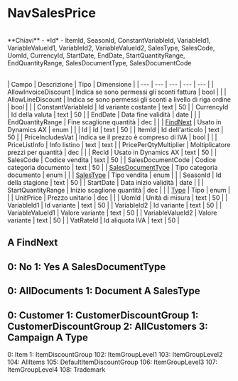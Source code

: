 # NavSalesPrice

<br>
**Chiavi**
- *Id*
- ItemId, SeasonId, ConstantVariableId, VariableId1, VariableValueId1, VariableId2, VariableValueId2, SalesType, SalesCode, UomId, CurrencyId, StartDate, EndDate, StartQuantityRange, EndQuantityRange, SalesDocumentType, SalesDocumentCode
<br><br>

| Campo | Descrizione | Tipo | Dimensione | 
| --- | --- | --- | --- | --- |
| AllowInvoiceDiscount | Indica se sono permessi gli sconti fattura | bool |  |
| AllowLineDiscount | Indica se sono permessi gli sconti a livello di riga ordine | bool |  |
| ConstantVariableId | Id variante costante | text | 50 |
| CurrencyId | Id della valuta | text | 50 |
| EndDate | Data fine validità | date |  |
| EndQuantityRange | Fine scaglione quantità | dec |  |
| [FindNext](#FindNext) | Usato in Dynamics AX | enum |  |
| Id | Id | text | 50 |
| ItemId | Id dell'articolo | text | 50 |
| PriceIncludesVat | Indica se il prezzo è compreso di IVA | bool |  |
| PriceListInfo | Info listino | text | text |
| PricePerQtyMultiplier | Moltiplicatore prezzi per quantità | dec |  |
| RecId | Usato in Dynamics AX | text | 50 |
| SalesCode | Codice vendita | text | 50 |
| SalesDocumentCode | Codice categoria documento | text | 50 |
| [SalesDocumentType](#SalesDocumentType) | Tipo categoria documento | enum |  |
| [SalesType](#SalesType) | Tipo vendita | enum |  |
| SeasonId | Id della stagione | text | 50 |
| StartDate | Data inizio validità | date |  |
| StartQuantityRange | Inizio scaglione quantità | dec |  |
| [Type](#Type) | Tipo | enum |  |
| UnitPrice | Prezzo unitario | dec |  |
| UomId | Unità di misura | text | 50 |
| VariableId1 | Id variante | text | 50 |
| VariableId2 | Id variante | text | 50 |
| VariableValueId1 | Valore variante | text | 50 |
| VariableValueId2 | Valore variante | text | 50 |
| VatRateId | Id aliquota IVA | text | 50 |

A FindNext
---
0: No
1: Yes
A SalesDocumentType
---
0: AllDocuments
1: Document
A SalesType
---
0: Customer
1: CustomerDiscountGroup
1: CustomerDiscountGroup
2: AllCustomers
3: Campaign
A Type
---
0: Item
1: ItemDiscountGroup
102: ItemGroupLevel1
103: ItemGroupLevel2
104: AllItems
105: DefaultItemDiscountGroup
106: ItemGroupLevel3
107: ItemGroupLevel4
108: Trademark


